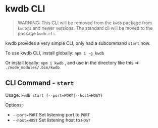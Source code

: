 # kwdb CLI

> WARNING: This CLI will be removed from the `kwdb` package from `kwdb@3` and newer versions. The standard cli will be moved to the package `kwdb-cli`.

kwdb provides a very simple CLI, only had a subcommand `start` now.

To use kwdb CLI, install globally: `npm i -g kwdb`

Or install locally: `npm i kwdb` , and use in the directory like this => `./node_modules/.bin/kwdb`

## CLI Command - `start`

Usage: `kwdb start [--port=PORT|--host=HOST]`

Options:

* `--port=PORT` Set listening port to `PORT`
* `--host=HOST` Set listening host to `HOST`


